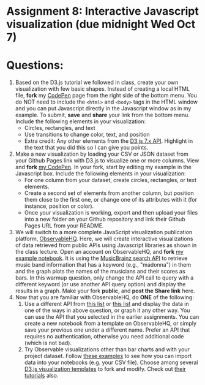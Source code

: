 # Assignment 8: Interactive Javascript visualization (due midnight Wed Oct 7)

# Questions:

1. Based on the D3.js tutorial we followed in class, create your own
   visualization with few basic shapes. Instead of creating a local
   HTML file, **fork** my
   [CodePen](https://codepen.io/cengique/pen/OPMRjVo) page from the
   right side of the bottom menu. You do NOT need to include the
   `<html>` and `<body>` tags in the HTML window and you can put
   Javascript directly in the Javascript window as in my example. To
   submit, **save** and **share** your link from the bottom
   menu. Include the following elements in your visualization:
    - Circles, rectangles, and text
    - Use transitions to change color, text, and position
    - Extra credit: Any other elements from the [D3.js 7.x
      API](https://d3js.org/d3-shape). Highlight
      in the text that you did this so I can give you points.
1. Make a new visualization by loading your CSV or JSON dataset from
   your Github Pages link with D3.js to visualize one or more
   columns. View and **fork** [my
   CodePen](https://codepen.io/cengique/pen/OPMRjba). In your fork,
   start by editing my example in the Javascript box. Include the
   following elements in your visualization:
    - For one column from your dataset, create circles, rectangles, or
      text elements.
    - Create a second set of elements from another column, but
      position them close to the first one, or change one of its
      attributes with it (for instance, position or color).
    - Once your visualization is working, export and then upload your
      files into a new folder on your Github repository and link their
      Github Pages URL from your README.
2. We will switch to a more complete JavaScript visualization
   publication platform,
   [ObservableHQ](https://observablehq.com/). Here, we will create
   interactive visualizations of data retrieved from public APIs using
   Javascript libraries as shown in the class lecture. Open an account
   on ObservableHQ, and **fork** [my example
   notebook](https://observablehq.com/@cengique/api-data-example). It is using  the [MusicBrainz search
   API](https://musicbrainz.org/doc/Development/XML_Web_Service/Version_2/Search#Artist)
   to retrieve music band information that has a keyword (e.g.,
   "madonna") in them and the graph plots the names of the musicians
   and their scores as bars. In this warmup question, only change the API call
   to query with a different keyword (or use another API query option)
   and display the results in a graph. Make your fork **public**, and
   **post the Share link** here.
3. Now that you are familiar with ObservableHQ, do **ONE** of the following:
   1. Use a different API from [this
      list](https://github.com/toddmotto/public-apis) or [this
      list](https://explore.postman.com/) and display the data in one
      of the ways in above question, or graph it any other way. You
      can use the API that you selected in the earlier
      assignments. You can create a new notebook from a template on ObservableHQ, or simply save your
      previous one under a different name. Prefer an API that requires no
      authentication, otherwise you need additional code (which is not bad).
   2. Try Observable visualizations other than bar charts and with
      your project dataset. Follow [these
      examples](https://observablehq.com/@observablehq/introduction-to-data)
      to see how you can import data into your notebooks (e.g. your
      CSV file). Choose among several [D3.js visualization
      templates](https://observablehq.com/@d3/gallery) to fork and
      modify. Check out [their
      tutorials](https://observablehq.com/tutorials) also.
